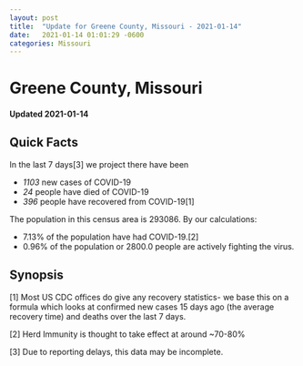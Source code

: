 ```yaml
---
layout: post
title:  "Update for Greene County, Missouri - 2021-01-14"
date:   2021-01-14 01:01:29 -0600
categories: Missouri
---
```


# Greene County, Missouri
#### Updated 2021-01-14

## Quick Facts

In the last 7 days[3] we project there have been
- *1103* new cases of COVID-19
- *24* people have died of COVID-19
- *396* people have recovered from COVID-19[1]

The population in this census area is 293086. By our calculations:
- 7.13% of the population have had COVID-19.[2]
- 0.96% of the population or 2800.0 people are actively fighting the virus.

## Synopsis




[1] Most US CDC offices do give any recovery statistics- we base this on a formula which looks at confirmed new cases
15 days ago (the average recovery time) and deaths over the last 7 days.

[2] Herd Immunity is thought to take effect at around ~70-80%

[3] Due to reporting delays, this data may be incomplete.
 
    